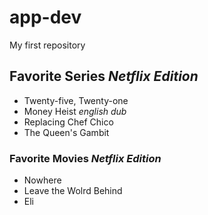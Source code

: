 # app-dev
My first repository
## Favorite Series *Netflix Edition*
- Twenty-five, Twenty-one
- Money Heist *english dub*
- Replacing Chef Chico
- The Queen's Gambit
### Favorite Movies *Netflix Edition*
- Nowhere
- Leave the Wolrd Behind
- Eli
